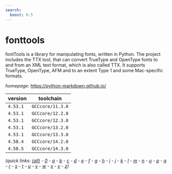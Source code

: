 ```yaml
---
search:
  boost: 0.5
---
```

# fonttools

fontTools is a library for manipulating fonts, written in Python. The project includes the TTX tool, that can convert TrueType and OpenType fonts to and from an XML text format, which is also called TTX. It supports TrueType, OpenType, AFM and to an extent Type 1 and some Mac-specific formats.

*homepage*: <https://python-markdown.github.io/>

version | toolchain
--------|----------
``4.53.1`` | ``GCCcore/11.3.0``
``4.53.1`` | ``GCCcore/12.2.0``
``4.53.1`` | ``GCCcore/12.3.0``
``4.53.1`` | ``GCCcore/13.2.0``
``4.53.1`` | ``GCCcore/13.3.0``
``4.58.4`` | ``GCCcore/14.2.0``
``4.58.5`` | ``GCCcore/14.3.0``


*(quick links: [(all)](../index.md) - [0](../0/index.md) - [a](../a/index.md) - [b](../b/index.md) - [c](../c/index.md) - [d](../d/index.md) - [e](../e/index.md) - [f](../f/index.md) - [g](../g/index.md) - [h](../h/index.md) - [i](../i/index.md) - [j](../j/index.md) - [k](../k/index.md) - [l](../l/index.md) - [m](../m/index.md) - [n](../n/index.md) - [o](../o/index.md) - [p](../p/index.md) - [q](../q/index.md) - [r](../r/index.md) - [s](../s/index.md) - [t](../t/index.md) - [u](../u/index.md) - [v](../v/index.md) - [w](../w/index.md) - [x](../x/index.md) - [y](../y/index.md) - [z](../z/index.md))*

